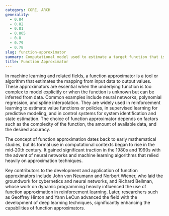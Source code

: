 ```yaml
---
category: CORE, ARCH
generality:
  - 0.84
  - 0.82
  - 0.81
  - 0.805
  - 0.8
  - 0.79
  - 0.78
slug: function-approximator
summary: Computational model used to estimate a target function that is generally complex or unknown, often applied in machine learning and control systems.
title: Function Approximator
---
```


In machine learning and related fields, a function approximator is a tool or algorithm that estimates the mapping from input data to output values. These approximators are essential when the underlying function is too complex to model explicitly or when the function is unknown but can be inferred from data. Common examples include neural networks, polynomial regression, and spline interpolation. They are widely used in reinforcement learning to estimate value functions or policies, in supervised learning for predictive modeling, and in control systems for system identification and state estimation. The choice of function approximator depends on factors such as the complexity of the function, the amount of available data, and the desired accuracy.

The concept of function approximation dates back to early mathematical studies, but its formal use in computational contexts began to rise in the mid-20th century. It gained significant traction in the 1980s and 1990s with the advent of neural networks and machine learning algorithms that relied heavily on approximation techniques.

Key contributors to the development and application of function approximators include John von Neumann and Norbert Wiener, who laid the groundwork for cybernetics and neural networks, and Richard Bellman, whose work on dynamic programming heavily influenced the use of function approximation in reinforcement learning. Later, researchers such as Geoffrey Hinton and Yann LeCun advanced the field with the development of deep learning techniques, significantly enhancing the capabilities of function approximators.
